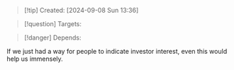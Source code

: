 
>[!tip] Created: [2024-09-08 Sun 13:36]

>[!question] Targets: 

>[!danger] Depends: 

If we just had a way for people to indicate investor interest, even this would help us immensely.